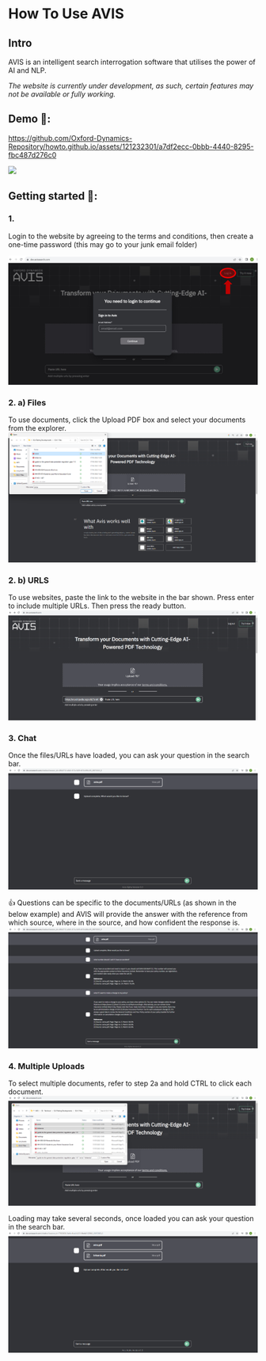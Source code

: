 # How To Use AVIS

## Intro
AVIS is an intelligent search interrogation software that utilises the power of AI and NLP.

_The website is currently under development, as such, certain features may not be available or fully working._

## Demo 🎥:

https://github.com/Oxford-Dynamics-Repository/howto.github.io/assets/121232301/a7df2ecc-0bbb-4440-8295-fbc487d276c0

[<img src="https://static.vecteezy.com/system/resources/previews/000/574/204/original/vector-sign-of-download-icon.jpg" width="5%">](https://github.com/Oxford-Dynamics-Repository/howto.github.io/assets/121232301/a7df2ecc-0bbb-4440-8295-fbc487d276c0 "Demo video")

## Getting started 🚀:
### 1. 
Login to the website by agreeing to the terms and conditions, then create a one-time password (this may go to your junk email folder)

![Screenshot of login screen.](img/login.png)

### 2. a) Files
   To use documents, click the Upload PDF box and select your documents from the explorer. 
   ![Screenshot of loading files.](img/pdfs.png)
   
### 2. b) URLS
   To use websites, paste the link to the website in the bar shown. Press enter to include multiple URLs. Then press the ready button.
![Screenshot of loading URLs.](img/urls.png)

### 3. Chat
Once the files/URLs have loaded, you can ask your question in the search bar.
![Screenshot of loaded screen.](img/loaded.png)

   👍 Questions can be specific to the documents/URLs (as shown in the below example) and AVIS will provide the answer with the reference from which source, where in the source, and how confident the response is.
![Screenshot of example questions.](img/questions.png)

### 4. Multiple Uploads
To select multiple documents, refer to step 2a and hold CTRL to click each document.
![Screenshot of multi-file upload.](img/multi_file.png)

Loading may take several seconds, once loaded you can ask your question in the search bar.
![Screenshot of multi-file upload.](img/multi_file_loaded.png)

